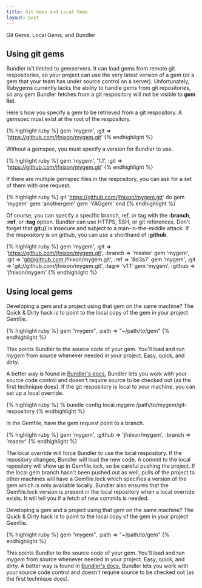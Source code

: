 ```yaml
---
title: Git Gems and Local Gems
layout: post
---
```


<div class="message">
Git Gems, Local Gems, and Bundler
</div>

## Using git gems

Bundler is't limited to gemservers. It can load gems from remote git respositories,
so your project can use the very latest version of a gem (or a gem that your team has under
source control on a server). Unfortunately, Rubygems currently lacks the ability to handle
gems from git repositories, so any gem Bundler fetches from a git respository will not be 
visible to **gem list**.

Here's how you specify a gem to be retrieved from a git respository. A gemspec must exist
at the root of the respository.

{% highlight ruby %}
gem 'mygem', :git => 'https://github.com/jfnixon/mygem.git'
{% endhighlight %}

Without a gemspec, you must specify a version for Bundler to use.

{% highlight ruby %}
gem 'mygem', '1.1', :git => 'https://github.com/jfnixon/mygem.git'
{% endhighlight %}

If there are multiple gemspec files in the respository, you can ask for a set
of them with one request.

{% highlight ruby %}
git 'https://github.com/jfnixon/mygem.git' do
  gem 'mygem'
  gem 'anothergem'
  gem 'YAGgem'
end
{% endhighlight %}

Of course, you can specify a specific branch, ref, or tag with the **:branch**, **:ref**,
or **:tag** option. Bundler can use HTTPS, SSH, or git references.
Don't forget that **git://** is insecure and subject to a man-in-the-middle attack.
If the respository is
on github, you can use a shorthand of **:github**.

{% highlight ruby %}
gem 'mygem', :git => 'https://github.com/jfnixon/mygem.git', :branch => 'master'
gem 'mygem', :git => 'git@github.com:jfnixon/mygem.git', :ref => '8d3a7'
gem 'mygem', :git => 'git://github.com/jfnixon/mygem.git', :tag=> 'v1.1'
gem 'mygem', :github => 'jfnixon/mygem'
{% endhighlight %}

## Using local gems

Developing a gem and a project using that gem on the same machine? The Quick & Dirty hack is
to point to the local copy of the gem in your project Gemfile.

{% highlight ruby %}
gem "mygem", :path => "~/path/to/gem"
{% endhighlight %}

This points Bundler to the source code of your gem. You'll load and run *mygem* from source whenever needed
in your project. Easy, quick, and dirty.

A better way is found in 
[Bundler's docs.](http://bundler.io/v1.2/git.html#local) Bundler lets you work with
your source code control and doesn't require source to be checked out (as the first technique does).
If the git respository is local to your machine, you can set up a local override.

{% highlight ruby %}
% bundle config local.mygem /path/to/mygem/git-respository
{% endhighlight %}

In the Gemfile, have the gem request point to a branch.

{% highlight ruby %}
gem 'mygem', :github => 'jfnixon/mygem', :branch => 'master'
{% endhighlight %}

The local override will force Bundler to use the local respository. If the repository
changes, Bundler will load the new code. A commit to the local repository will show
up in Gemfile.lock, so be careful pushing the project. If the local gem branch hasn't
been pushed out as well, pulls of the project to other machines will have a Gemfile.lock
which specifies a version of the gem which is only available locally. Bundler also ensures
that the Gemfile.lock version is present in the local repository when a local override
exists. It will tell you if a fetch of new commits is needed.

Developing a gem and a project using that gem on the same machine? The Quick & Dirty hack is
to point to the local copy of the gem in your project Gemfile.

{% highlight ruby %}
gem "mygem", :path => "~/path/to/gem"
{% endhighlight %}

This points Bundler to the source code of your gem. You'll load and run *mygem* from source whenever needed
in your project. Easy, quick, and dirty. A better way is found in 
[Bundler's docs.](http://bundler.io/v1.2/git.html#local) Bundler lets you work with
your source code control and doesn't require source to be checked out (as the first technique does).

